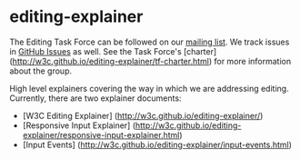 editing-explainer
=================

The Editing Task Force can be followed on our [mailing list](http://lists.w3.org/Archives/Public/public-editing-tf/). We track issues in [GitHub Issues](https://github.com/w3c/editing-explainer/issues) as well. See the Task Force's [charter] (http://w3c.github.io/editing-explainer/tf-charter.html) for more information about the group.

High level explainers covering the way in which we are addressing editing. Currently, there are two explainer documents:

* [W3C Editing Explainer] (http://w3c.github.io/editing-explainer/)
* [Responsive Input Explainer] (http://w3c.github.io/editing-explainer/responsive-input-explainer.html)
* [Input Events] (http://w3c.github.io/editing-explainer/input-events.html)

